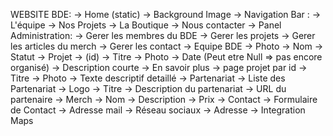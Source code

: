 WEBSITE BDE:
	-> Home (static)
		-> Background Image
		-> Navigation Bar :
			-> L'équipe
			-> Nos Projets
			-> La Boutique
			-> Nous contacter
	-> Panel Administration:
		-> Gerer les membres du BDE
		-> Gerer les projets
		-> Gerer les articles du merch
		-> Gerer les contact
	-> Equipe BDE
		-> Photo
		-> Nom
		-> Statut
	-> Projet
		-> (id)
		-> Titre
		-> Photo
		-> Date (Peut etre Null => pas encore organisé)
		-> Description courte
		-> En savoir plus
			-> page projet par id
			-> Titre
			-> Photo
			-> Texte descriptif detaillé
	-> Partenariat
		-> Liste des Partenariat
			-> Logo
			-> Titre
			-> Description du partenariat
			-> URL du partenaire
	-> Merch
		-> Nom
		-> Description
		-> Prix
	-> Contact
		-> Formulaire de Contact
		-> Adresse mail
		-> Réseau sociaux
		-> Adresse
		-> Integration Maps
	
